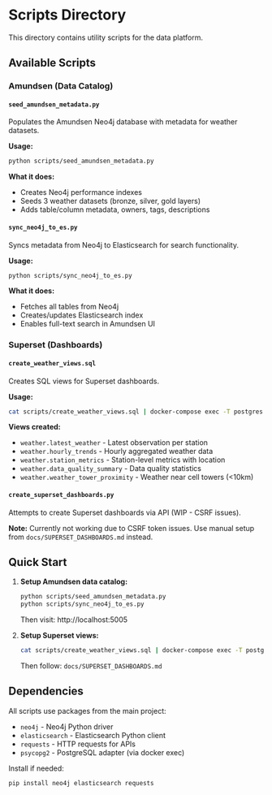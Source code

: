 # Scripts Directory

This directory contains utility scripts for the data platform.

## Available Scripts

### Amundsen (Data Catalog)

#### `seed_amundsen_metadata.py`
Populates the Amundsen Neo4j database with metadata for weather datasets.

**Usage:**
```bash
python scripts/seed_amundsen_metadata.py
```

**What it does:**
- Creates Neo4j performance indexes
- Seeds 3 weather datasets (bronze, silver, gold layers)
- Adds table/column metadata, owners, tags, descriptions

#### `sync_neo4j_to_es.py`
Syncs metadata from Neo4j to Elasticsearch for search functionality.

**Usage:**
```bash
python scripts/sync_neo4j_to_es.py
```

**What it does:**
- Fetches all tables from Neo4j
- Creates/updates Elasticsearch index
- Enables full-text search in Amundsen UI

### Superset (Dashboards)

#### `create_weather_views.sql`
Creates SQL views for Superset dashboards.

**Usage:**
```bash
cat scripts/create_weather_views.sql | docker-compose exec -T postgres psql -U superset -d superset
```

**Views created:**
- `weather.latest_weather` - Latest observation per station
- `weather.hourly_trends` - Hourly aggregated weather data
- `weather.station_metrics` - Station-level metrics with location
- `weather.data_quality_summary` - Data quality statistics
- `weather.weather_tower_proximity` - Weather near cell towers (<10km)

#### `create_superset_dashboards.py`
Attempts to create Superset dashboards via API (WIP - CSRF issues).

**Note:** Currently not working due to CSRF token issues. Use manual setup from `docs/SUPERSET_DASHBOARDS.md` instead.

## Quick Start

1. **Setup Amundsen data catalog:**
   ```bash
   python scripts/seed_amundsen_metadata.py
   python scripts/sync_neo4j_to_es.py
   ```
   Then visit: http://localhost:5005

2. **Setup Superset views:**
   ```bash
   cat scripts/create_weather_views.sql | docker-compose exec -T postgres psql -U superset -d superset
   ```
   Then follow: `docs/SUPERSET_DASHBOARDS.md`

## Dependencies

All scripts use packages from the main project:
- `neo4j` - Neo4j Python driver
- `elasticsearch` - Elasticsearch Python client  
- `requests` - HTTP requests for APIs
- `psycopg2` - PostgreSQL adapter (via docker exec)

Install if needed:
```bash
pip install neo4j elasticsearch requests
```
